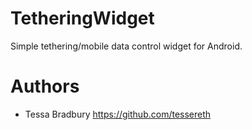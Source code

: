 TetheringWidget
===============

Simple tethering/mobile data control widget for Android.

Authors
=======
* Tessa Bradbury <https://github.com/tessereth>
